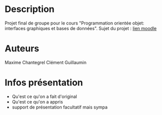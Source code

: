 # Description

Projet final de groupe pour le cours "Programmation orientée objet: interfaces graphiques et bases de données".
Sujet du projet : [lien moodle](https://moodle2425.centralelille.fr/pluginfile.php/23913/mod_resource/content/4/le3_poo_projet.pdf)

# Auteurs

Maxime Chantegrel
Clément Guillaumin

# Infos présentation

- Qu'est ce qu'on a fait d'original
- Qu'est ce qu'on a appris
- support de présentation facultatif mais sympa
